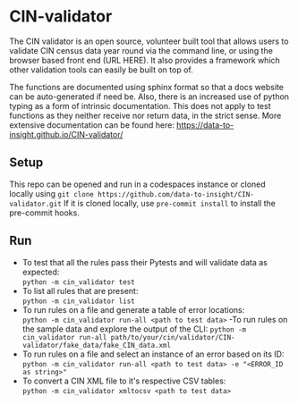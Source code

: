 # CIN-validator
The CIN validator is an open source, volunteer built tool that allows users to validate CIN census data year round via the command line, or using the browser based front end (URL HERE). It also provides a framework which other validation tools can easily be built on top of.

The functions are documented using sphinx format so that a docs website can be auto-generated if need be. Also, there is an increased use of python typing as a form of intrinsic documentation. This does not apply to test functions as they neither receive nor return data, in the strict sense.
More extensive documentation can be found here: https://data-to-insight.github.io/CIN-validator/

## Setup
This repo can be opened and run in a codespaces instance or cloned locally using `git clone https://github.com/data-to-insight/CIN-validator.git`
If it is cloned locally, use `pre-commit install` to install the pre-commit hooks.

## Run
- To test that all the rules pass their Pytests and will validate data as expected:  
`python -m cin_validator test`
- To list all rules that are present:  
`python -m cin_validator list`
- To run rules on a file and generate a table of error locations:  
`python -m cin_validator run-all <path to test data>`
-To run rules on the sample data and explore the output of the CLI:
`python -m cin_validator run-all path/to/your/cin/validator/CIN-validator/fake_data/fake_CIN_data.xml`
- To run rules on a file and select an instance of an error based on its ID:  
`python -m cin_validator run-all <path to test data> -e "<ERROR_ID as string>"`
- To convert a CIN XML file to it's respective CSV tables:  
`python -m cin_validator xmltocsv <path to test data>`
